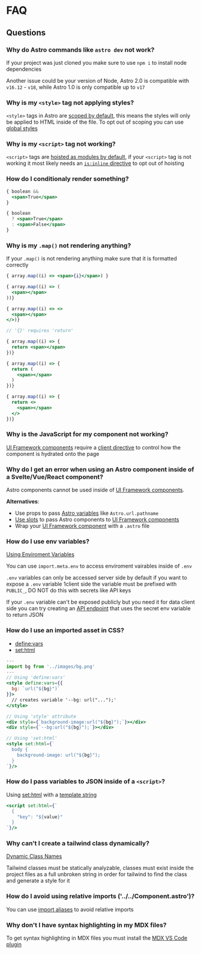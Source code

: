 # FAQ

## Questions

### Why do Astro commands like `astro dev` not work?

If your project was just cloned you make sure to use `npm i` to install node dependencies

Another issue could be your version of Node, Astro 2.0 is compatible with `v16.12` - `v18`,  while Astro 1.0 is only compatible up to `v17`

### Why is my `<style>` tag not applying styles?

`<style>` tags in Astro are [scoped by default](https://docs.astro.build/en/guides/styling/#scoped-styles), this means the styles will only be applied to HTML inside of the file. To opt out of scoping you can use [global styles](https://docs.astro.build/en/guides/styling/#global-styles)

### Why is my `<script>` tag not working?

`<script>` tags are [hoisted as modules by default](https://docs.astro.build/en/guides/client-side-scripts/#script-bundling), if your `<script>` tag is not working it most likely needs an [`is:inline` directive](https://docs.astro.build/en/reference/directives-reference/#isinline) to opt out of hoisting

### How do I conditionaly render something?

```jsx
{ boolean && 
  <span>True</span>
}
```

```jsx
{ boolean
  ? <span>True</span>
  : <span>False</span>
}
```

### Why is my `.map()` not rendering anything?

If your `.map()` is not rendering anything make sure that it is formatted correctly

```jsx
{ array.map((i) => <span>{i}</span>) }

{ array.map((i) => (
  <span></span>
))}

{ array.map((i) => <>
  <span></span>
</>)}

// '{}' requires 'return'

{ array.map((i) => {
  return <span></span>
})}

{ array.map((i) => {
  return (
    <span></span>
  )
})}

{ array.map((i) => {
  return <>
    <span></span>
  </>
})}
```

### Why is the JavaScript for my component not working?

[UI Framework components](https://docs.astro.build/en/core-concepts/framework-components/) require a [client directive](https://docs.astro.build/en/reference/directives-reference/#client-directives) to control how the component is hydrated onto the page

### Why do I get an error when using an Astro component inside of a Svelte/Vue/React component?

Astro components cannot be used inside of [UI Framework components](https://docs.astro.build/en/core-concepts/framework-components/).

**Alternatives**:

- Use props to pass [Astro variables](https://docs.astro.build/en/reference/api-reference/#astro-global) like `Astro.url.pathname`
- [Use slots](https://docs.astro.build/en/core-concepts/astro-components/#slots) to pass Astro components to [UI Framework components](https://docs.astro.build/en/core-concepts/framework-components/)
- Wrap your [UI Framework component](https://docs.astro.build/en/core-concepts/framework-components/) with a `.astro` file

### How do I use env variables?

[Using Enviroment Variables](https://docs.astro.build/en/guides/environment-variables/#getting-environment-variables)

You can use `import.meta.env` to access enviroment vairables inside of `.env`

`.env` variables can only be accessed server side by default if you want to expose a `.env` variable 1client side the variable must be prefixed with `PUBLIC_`, DO NOT do this with secrets like API keys

If your `.env` variable can't be exposed publicly but you need it for data client side you can try creating an [API endpoint](https://docs.astro.build/en/core-concepts/endpoints) that uses the secret env variable to return JSON

### How do I use an imported asset in CSS?

- [define:vars](https://docs.astro.build/en/reference/directives-reference/#definevars)
- [set:html](https://docs.astro.build/en/reference/directives-reference/#sethtml)

```jsx
---
import bg from '../images/bg.png'
---
// Using 'define:vars'
<style define:vars={{
  bg: `url("${bg}")` 
}}>
  // creates variable '--bg: url("...");'
</style>

// Using 'style' attribute
<div style={`background-image:url("${bg}");`}></div>
<div style={`--bg:url("${bg}");`}></div>

// Using 'set:html'
<style set:html={`
  body {
    background-image: url("${bg}");
  }
`}/>
```

### How do I pass variables to JSON inside of a `<script>`?

Using [set:html](https://docs.astro.build/en/reference/directives-reference/#sethtml) with a [template string](https://developer.mozilla.org/en-US/docs/Web/JavaScript/Reference/Template_literals)

```jsx
<script set:html={`
  {
    "key": "${value}"
  }
`}/>
```

### Why can't I create a tailwind class dynamically?

[Dynamic Class Names](https://tailwindcss.com/docs/content-configuration#dynamic-class-names)

Tailwind classes must be statically analyzable, classes must exist inside the project files as a full unbroken string in order for tailwind to find the class and generate a style for it

### How do I avoid using relative imports ('../../Component.astro')?

You can use [import aliases](https://docs.astro.build/en/guides/typescript/#import-aliases) to avoid relative imports

### Why don't I have syntax highlighting in my MDX files?

To get syntax highlighting in MDX files you must install the [MDX VS Code plugin](https://marketplace.visualstudio.com/items?itemName=unifiedjs.vscode-mdx)
